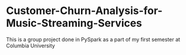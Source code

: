 # Customer-Churn-Analysis-for-Music-Streaming-Services
This is a group project done in PySpark as a part of my first semester at Columbia University
